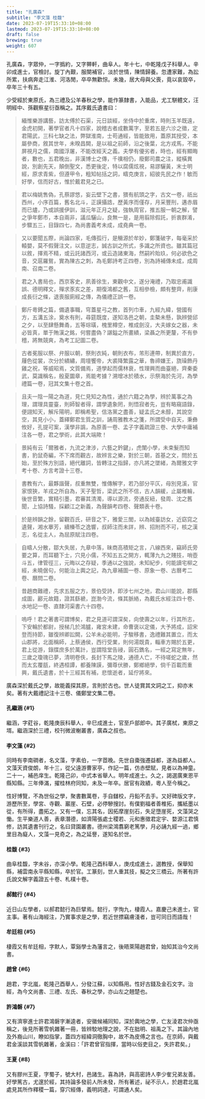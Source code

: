 ```yaml
---
title: "孔廣森"
subtitle: "李文藻 桂馥"
date: 2023-07-19T15:33:10+08:00
lastmod: 2023-07-19T15:33:10+08:00
draft: false
brewing: true
weight: 607
---
```



孔廣森，字眾仲，一字撝約，又字顨軒，曲阜人。年十七，中乾隆戊子科舉人。辛卯成進士，官檢討。旋丁內艱，服闋補官，淡於世情，陳情歸養。忽遭家難，為訟所累，扶病奔走江淮、河洛閒，卒卒無歡悰。未幾，居大母與父喪，竟以哀毀卒，卒年三十有五。

少受經於東原氏，為三禮及公羊春秋之學，能作篆隸書，入能品，尤工駢體文，汪明經中、孫觀察星衍亟稱之。其序戴氏遺書曰：

> 緬惟樂游講藝，訪太傅於石渠，元日談經，坐侍中於重席，時則玉羊既遠，金虎初開，著學官者凡十四家，說稽古者成數萬字，至若五是六沴之徵，定君陽武，三科七缺之法，弊獄淮南，士苟通經，皆能致用，蓋原其授受，本屬參商，敘其世年，未暌昌闕，是以祖之前師，沿之後葉，北方戎馬，不能屏視月之儒，南國浮屠，不能改經天之義。夫學有優劣者，時也，經有顯晦者，數也，五君晚出，非漢博士之傳，千𥜥相仍，廢鄭司農之注，縱橫異說，別創先天，顛倒聖文，悉更後定，特以腐儒炫視，易謬驪黃，末士明經，原求青紫，但遵甲令，粗知帖括之詞，疇克庚言，紹彼先民之作！敏而好學，信而好古，惟於戴君見之已。

> 君以梅姚售偽，孔蔡謬悠，妄云壁下之書，猥有航頭之字，古文一卷，祇出西州，小序百篇，舊名北斗，正謨攝誥，歷黃序而僅存，月采豐刑，遘赤眉而已燼，乃或誤援伊訓，滋元年正月之疑，強執周官，推五服一朝之解，譬之爭年鄭市，本自兩非，議瓜驪山，良無一是，是用翦除假託，折衷群淆，步驟五三，目錄四七，為尚書義考未成，成堯典一卷。

> 又以要聞五際，尚論四家，毛傳孤行，是觴源於牟妙，鄭箋破字，每毫采於轅嬰，莫不假聲注文，以意逆志，誠古訓之所式，多識之所資也。雖其篇冠以敘，擇焉不精，或云託諸西河，或云造諸東海，然嗣衿貽玖，何必欲色之音，交扈羅鴛，實為陳古之刺，為毛鄭詩考正四卷，別為詩補傳未成，成周南、召南二卷。

> 君之入書局也，西京客史，夙善徐生，東觀中文，遂分淹禮，乃取忠甫識誤、德明釋文，殫求豕亥之差，期復鴻都之舊，互相參檢，頗有整齊，削康成長衍之條，退喪服廁經之傳，為儀禮正誤一卷。

> 鄭斤粵鎛之篇，備遺事職，穹蓋星弓之教，首列巾車，九經九緯，營國有方，五溝五涂，奠水有則，尋筵既度，遂知洛邑之朝，圭槷未懸，孰辨營邱之夕，以至肆懸舞甬，五等琮璜，槐里樽空，椎成劍沒，大夫嫁女之器，未必皆真，單于賄漢之銘，何嘗盡偽？諶鎰之所畫繢，梁聶之所更釐，不有參稽，將無競爽，為考工記圖二卷。

> 古者冕服以祭、弁服以朝，祭則衣純，朝則衣布，芾形連帶，制異於直方，屨色從裳，次分於繢繡，周壇饗帝，大裘降繁露之華，魯禘嫌王，旒璪飾丹雞之祝，等威昭焉，文質備焉，道學起而儒林衰，性理興而曲臺絕，齊秦委武，莫識稱名，殷夏圜章，焉能考據？溯增冰於積水，示祭海於先河，為學禮篇一卷，冠其文集十卷之首。

> 且夫一陰一陽之為道，見仁見知之為性，通於六籍之為學，辨於萬事之為理，謂理具靈臺，則師智者得，謂學遺象罔，則悟寂者先，豈有略窺語錄，便詡知天，解斥陽明，即稱希聖，信洛黨之盡善，疑孟氏之未醇，其說空空，其見小小，蓋繹鄭君生質之訓，誦周雅教木之箋，所謂受中自天，秉彝攸好，孔提可案，漢學非譌，為原善一卷、孟子字義疏證三卷、大學中庸補注各一卷，君之學術，此其大端歟！

> 景純有云「爾雅者，九流之津涉，六藝之鈐鍵」，虎闈小學，未束髮而知書，豹鼠奇編，不下席而觀古，故辨言之樂，對於三朝，首基之文，問於五始，至於殊方別語，絕代離詞，皆轉注之指歸，亦凡將之墜緒，為爾雅文字考十卷、方言考證十三卷。

> 書教有六，最夥諧聲，叔重無雙，惟傳解字，若乃部分平仄，母別見溪，官家恨狹，羊戎之所自為，天子聖哲，梁武之所不信，古人韻緩，止屬椎輪，後世音繁，實精引墨，君審其清濁，導以源流，旁通反紐，發周、沈之舊聞，上協詩騷，採顧江之新義，為聲韻考四卷、聲類表十卷。

> 於是辨韻之餘，留觀百氏，研音之下，雅愛三閭，以為娀臺訪女，近窈窕之遺聲，湘水搴芳，續榛苓之逸響，叔師注而未詳，辨、招附而不可，核之漢志，名從主人，為屈原賦注四卷。

> 自疇人分散，鄒大失居，九章中落，昧商高積矩之言，八線西來，竊師氏旁要之算，而耳聽下士，穴見小儒，不知五五之開方，輒薄九九之賤技，哨壺斗五，律管徑三，元晦以之存疑，季通以之強說，未知紀步，何能讀宅柳之經，未曉倨句，何能治上輿之記，為九章補圖一卷、原象一卷、古曆考二卷、曆問二卷。

> 昔趙商難禮，先求五服之方，景伯受詩，即涉七州之地，君山川能說，郡縣成圖，酈元故籍，證其繇褫，崑渤今流，條其脈絡，為戴氏水經注四十卷、水地記一卷、直隸河渠書六十四卷。

> 嗚呼！君之著書可謂博矣，君之見道可謂深矣，向使壽之以年，行其所志，下安輪於都尉，授梯几於鴻臚，雍宮未建，命曹褒以定儀，大予將成，詔宋登而持節，雖復辨卿訟闕，公羊未必能明，子駿移書，逸禮難其置立，而太山郡將，北面稱師，上蔡通侯，西行受業，則何湯既貴，輜車方賜於五更，君上從游，錄牒庶多於萬計，豈謂陰堂告祲，圓石鐫名，一經之寫定無年，三歲之瓊瑰已夢，清明卷佚，長封下馬之陵，通德人亡，不待嗟蛇之歲，然而太玄覆瓿，終遇桓譚，都養陳謨，彌尊伏勝，鄭鄉絕學，倘千百載而重興，戴氏遺書，於十三經其有補，悲懷逝者，延佇將來。

廣森深於戴氏之學，故能義探其原，言則於古也。世人徒賞其文詞之工，抑亦末矣。著有大戴禮記注十三卷、儀鄭堂文集二卷。

#### 孔繼涵 {#1}

繼涵，字葒谷，乾隆庚辰科舉人，辛巳成進士，官至戶部郎中。其子廣栻，東原之壻。繼涵深於三禮，校刊微波榭叢書，廣森之叔也。

#### 李文藻 {#2}

同時有李南磵者，名文藻，字素伯，一字茝晚。先世自棗強遷益都，遂為益都人。文藻天資俊朗，年十三，從父遠游曹家亭，作記一篇，仿赤壁賦，見者以為神童。二十一，補邑庠生。乾隆己卯，中式本省舉人。明年成進士。久之，謁選廣東恩平縣知縣。三年俸滿，擢桂林府同知，未及一年卒。居官有政績，粵人至今稱之。

性好博覽，不為世俗之學，聚書數萬卷，手自讎校，丹鉛不去手。又好碑版文字，游歷所至，學宮、寺觀、巖崖、石壁，必停驂搜討。有僕劉福者善椎拓，攜紙墨以從，有所得，盡拓之。又有一僕，忘其名，因拓摩崖刻石，失足墮崖死，文藻哭之慟。生平樂道人善，表章潛德，如濟陽張處士稷若、元和惠徵君定宇、婺源江君慎修，訪其遺書刊行之，名曰貸園叢書。德州梁鴻翥窮老篤學，月必誦九經一過，鄉里目為癡人，文藻一見奇之，為之延譽，遂知名於世。

#### 桂馥 {#3}

曲阜桂馥，字未谷，亦深小學。乾隆己酉科舉人，庚戌成進士，選教授，保舉知縣，補雲南永平縣知縣，卒於官。工篆刻，世人重其技，擬之文三橋云。所著有許氏說文解字義證五十卷、札樸十卷。

#### 郝懿行 {#4}

近日山左學者，以郝君懿行為巨擘焉。懿行，字恂九，棲霞人。嘉慶己未進士，官主事。著有山海經注，乃實事求是之學，若近世摽竊膚淺者，豈可同日而語哉！

#### 牟廷相 {#5}

棲霞又有牟廷相，字默人，覃谿學士為藩言之，後晤萊陽趙君曾，始知其治今文尚書。

#### 趙曾 {#6}

趙君，字北嵐，乾隆己酉舉人，分發江蘇，以知縣用。性好古錢及金石文字。治經，為今文尚書、三禮、左氏、春秋之學，亦山左之翹楚也。

#### 許鴻磐 {#7}

又有濟寧進士許君鴻磐字漸逵者，安徽候補同知，深於輿地之學，亡友淩君次仲亟稱之，後見所著雪帆雜著一冊，皆辨駮地理之說，不在胐明、祖禹之下。其論內地及外裔山川，瞭如指掌，蓋四方經緯洞徹胸中，故不為皮傅之言也。在京師，與戴君金溪談其雪帆雜著，金溪曰：「許君曾官指揮，當時以俗吏目之，失許君矣。」

#### 王夏 {#8}

又有膠州王夏，字蜀子，號大村，邑諸生。喜為詩，與高密詩人李少隺兄弟友善。好學篤古，尤邃於經，其持論多發前人所未發，所有著述，祕不示人，於趙君北嵐處見其所作釋稷一篇，穿穴經傳，義明詞達，可謂通人矣。